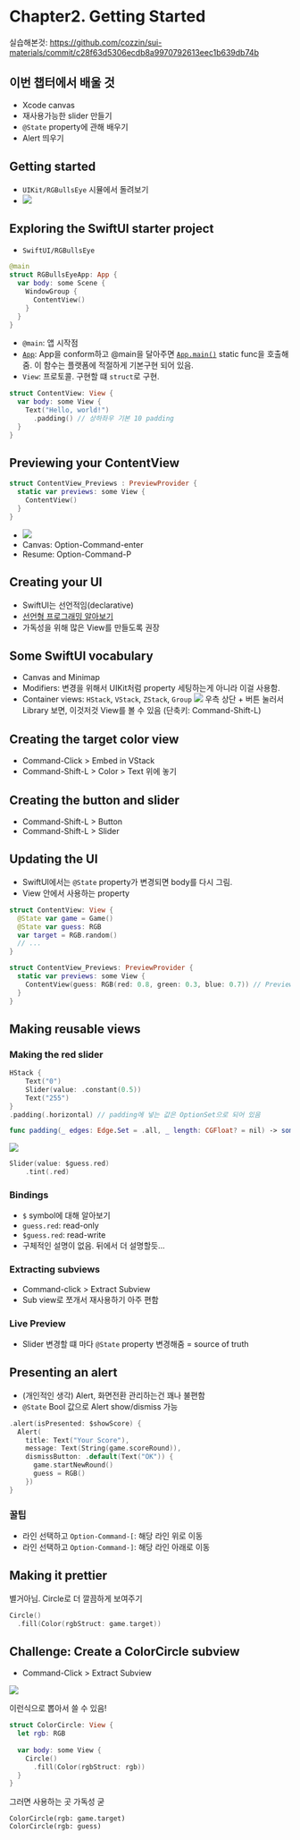 # Chapter2. Getting Started

실습해본것: https://github.com/cozzin/sui-materials/commit/c28f63d5306ecdb8a9970792613eec1b639db74b

## 이번 챕터에서 배울 것
- Xcode canvas
- 재사용가능한 slider 만들기
- `@State` property에 관해 배우기
- Alert 띄우기

## Getting started
- `UIKit/RGBullsEye` 시뮬에서 돌려보기
- ![](images/2022-04-30-18-08-36.png)

## Exploring the SwiftUI starter project
- `SwiftUI/RGBullsEye`

```swift
@main
struct RGBullsEyeApp: App {
  var body: some Scene {
    WindowGroup {
      ContentView()
    }
  }
}
```

- `@main`: 앱 시작점
- [`App`](https://developer.apple.com/documentation/swiftui/app/): 
App을 conform하고 @main을 달아주면 [`App.main()`](https://developer.apple.com/documentation/swiftui/app/main()) static func을 호출해줌.
이 함수는 플랫폼에 적절하게 기본구현 되어 있음.
- `View`: 프로토콜. 구현할 떄 `struct`로 구현.

```swift
struct ContentView: View {
  var body: some View {
    Text("Hello, world!")
      .padding() // 상하좌우 기본 10 padding
  }
}
```

## Previewing your ContentView

```swift
struct ContentView_Previews : PreviewProvider {
  static var previews: some View {
    ContentView()
  }
}
```

- ![](images/2022-04-30-18-23-39.png)
- Canvas: Option-Command-enter
- Resume: Option-Command-P

## Creating your UI

- SwiftUI는 선언적임(declarative)
- [선언형 프로그래밍 알아보기](https://medium.com/@hongseongho/%EC%84%A0%EC%96%B8%ED%98%95-%ED%94%84%EB%A1%9C%EA%B7%B8%EB%9E%98%EB%B0%8D-%EC%95%8C%EC%95%84%EB%B3%B4%EA%B8%B0-1d8247342f17)
- 가독성을 위해 많은 View를 만들도록 권장

## Some SwiftUI vocabulary

- Canvas and Minimap
- Modifiers: 변경을 위해서 UIKit처럼 property 세팅하는게 아니라 이걸 사용함.
- Container views: `HStack`, `VStack`, `ZStack`, `Group` 
![](images/2022-04-30-18-34-45.png)
우측 상단 + 버튼 눌러서 Library 보면, 이것저것 View를 볼 수 있음 (단축키: Command-Shift-L)

## Creating the target color view

- Command-Click > Embed in VStack
- Command-Shift-L > Color > Text 위에 놓기

## Creating the button and slider

- Command-Shift-L > Button
- Command-Shift-L > Slider

## Updating the UI

- SwiftUI에서는 `@State` property가 변경되면 body를 다시 그림. 
- View 안에서 사용하는 property

```swift
struct ContentView: View {
  @State var game = Game()
  @State var guess: RGB
  var target = RGB.random()
  // ...
}

struct ContentView_Previews: PreviewProvider {
  static var previews: some View {
    ContentView(guess: RGB(red: 0.8, green: 0.3, blue: 0.7)) // Preview에서 임시 데이터 넣어서 테스트 해보기 좋음
  }
}
```

## Making reusable views

### Making the red slider

```swift
HStack {
    Text("0")
    Slider(value: .constant(0.5))
    Text("255")
}
.padding(.horizontal) // padding에 넣는 값은 OptionSet으로 되어 있음
```

```swift
func padding(_ edges: Edge.Set = .all, _ length: CGFloat? = nil) -> some View
```

![](images/2022-04-30-18-51-36.png)

```swift
Slider(value: $guess.red)
    .tint(.red)
```

### Bindings

- `$` symbol에 대해 알아보기
- `guess.red`: read-only
- `$guess.red`: read-write
- 구체적인 설명이 없음. 뒤에서 더 설명할듯...

### Extracting subviews

- Command-click > Extract Subview
- Sub view로 쪼개서 재사용하기 아주 편함

### Live Preview

- Slider 변경할 떄 마다 `@State` property 변경해줌 = source of truth

## Presenting an alert

- (개인적인 생각) Alert, 화면전환 관리하는건 꽤나 불편함
- `@State` Bool 값으로 Alert show/dismiss 가능

```swift
.alert(isPresented: $showScore) {
  Alert(
    title: Text("Your Score"),
    message: Text(String(game.scoreRound)),
    dismissButton: .default(Text("OK")) {
      game.startNewRound()
      guess = RGB()
    })
}
```

### 꿀팁

- 라인 선택하고 `Option-Command-[`: 해당 라인 위로 이동 
- 라인 선택하고 `Option-Command-]`: 해당 라인 아래로 이동

## Making it prettier

별거아님. Circle로 더 깔끔하게 보여주기

```swift
Circle()
  .fill(Color(rgbStruct: game.target))
```

## Challenge: Create a ColorCircle subview

- Command-Click > Extract Subview

![](images/2022-04-30-19-14-50.png)

이런식으로 뽑아서 쓸 수 있음!

```swift
struct ColorCircle: View {
  let rgb: RGB
  
  var body: some View {
    Circle()
      .fill(Color(rgbStruct: rgb))
  }
}
```

그러면 사용하는 곳 가독성 굳
```
ColorCircle(rgb: game.target)
ColorCircle(rgb: guess)
```
